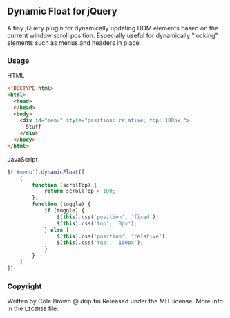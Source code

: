 Dynamic Float for jQuery
-------------
A tiny jQuery plugin for dynamically updating DOM elements based on the current window scroll position. Especially useful for dynamically "locking" elements such as menus and headers in place.

### Usage

HTML

```html
<!DOCTYPE html>
<html>
  <head>
  </head>
  <body>
    <div id="menu" style="position: relative; top: 100px;">
      Stuff
    </div>
  </body>
</html>
```

JavaScript

```javascript
$('#menu').dynamicFloat([
	[
		function (scrolTop) {
			return scrollTop > 100;
		},
		function (toggle) {
			if (toggle) {
				$(this).css('position', 'fixed');
				$(this).css('top', '0px');
			} else {
				$(this).css('position', 'relative');
				$(this).css('top', '100px');
			}
		}
	]
]);
```

### Copyright
Written by Cole Brown @ drip.fm
Released under the MIT license. More info in the `LICENSE` file.

